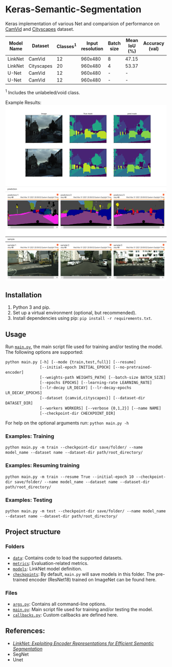 # Keras-Semantic-Segmentation

Keras implementation of various Net and comparision of performance on [CamVid](http://mi.eng.cam.ac.uk/research/projects/VideoRec/CamVid/) and [Cityscapes](https://www.cityscapes-dataset.com/)  dataset.

|Model Name   |  Dataset       | Classes<sup>1</sup> | Input resolution | Batch size | Mean IoU (%) | Accuracy (val) |
|-------------|----------------|---------|------------------|------------|--------------|----------------|
| LinkNet     | CamVid         | 12      |      960x480     |      8     |     47.15    |                |
| LinkNet     | Cityscapes     | 20      |     960x480      |      4     |     53.37    |                |
| U-Net     | CamVid         | 12      |      960x480     |      -     |     -   |                |
| U-Net     | CamVid         | 12      |      960x480     |      -     |     -    |                |

<sup>1</sup> Includes the unlabeled/void class.<br/>

Example Results:
![](results/camvid/Figure_3.png)
![](results/tb_pred.PNG)

## Installation

1. Python 3 and pip.
2. Set up a virtual environment (optional, but recommended).
3. Install dependencies using pip: ``pip install -r requirements.txt``.


## Usage

Run [``main.py``](https://github.com/AvishekParajuli/Keras-semantic-segmentaion/blob/master/main.py), the main script file used for training and/or testing the model. The following options are supported:

```
python main.py [-h] [--mode {train,test,full}] [--resume]
               [--initial-epoch INITIAL_EPOCH] [--no-pretrained-encoder]
               [--weights-path WEIGHTS_PATH] [--batch-size BATCH_SIZE]
               [--epochs EPOCHS] [--learning-rate LEARNING_RATE]
               [--lr-decay LR_DECAY] [--lr-decay-epochs LR_DECAY_EPOCHS]
               [--dataset {camvid,cityscapes}] [--dataset-dir DATASET_DIR]
               [--workers WORKERS] [--verbose {0,1,2}] [--name NAME]
               [--checkpoint-dir CHECKPOINT_DIR]
```

For help on the optional arguments run: ``python main.py -h``


### Examples: Training

```
python main.py -m train --checkpoint-dir save/folder/ --name model_name --dataset name --dataset-dir path/root_directory/
```


### Examples: Resuming training

```
python main.py -m train --resume True --initial-epoch 10 --checkpoint-dir save/folder/ --name model_name --dataset name --dataset-dir path/root_directory/
```


### Examples: Testing

```
python main.py -m test --checkpoint-dir save/folder/ --name model_name --dataset name --dataset-dir path/root_directory/
```


## Project structure

### Folders

- [``data``](https://github.com/AvishekParajuli/Keras-semantic-segmentaion/tree/master/data): Contains code to load the supported datasets.
- [``metrics``](https://github.com/AvishekParajuli/Keras-semantic-segmentaion/tree/master/metric): Evaluation-related metrics.
- [``models``](https://github.com/AvishekParajuli/Keras-semantic-segmentaion/tree/master/models): LinkNet model definition.
- [``checkpoints``](https://github.com/AvishekParajuli/Keras-semantic-segmentaion/tree/master/checkpoints): By default, ``main.py`` will save models in this folder. The pre-trained encoder (ResNet18) trained on ImageNet can be found here.

### Files

- [``args.py``](https://github.com/AvishekParajuli/Keras-semantic-segmentaion/blob/master/arg.py): Contains all command-line options.
- [``main.py``](https://github.com/AvishekParajuli/Keras-semantic-segmentaion/blob/master/main.py): Main script file used for training and/or testing the model.
- [``callbacks.py``](https://github.com/AvishekParajuli/Keras-semantic-segmentaion/blob/master/callbacks.py): Custom callbacks are defined here.

## References:
- [*LinkNet: Exploiting Encoder Representations for Efficient Semantic Segmentation*](https://arxiv.org/abs/1707.03718)
- SegNet
- Unet
